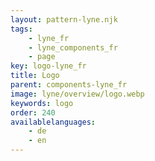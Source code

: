 ```yaml
---
layout: pattern-lyne.njk
tags: 
    - lyne_fr
    - lyne_components_fr
    - page
key: logo-lyne_fr
title: Logo
parent: components-lyne_fr
image: lyne/overview/logo.webp
keywords: logo
order: 240
availablelanguages: 
    - de
    - en
---
```

